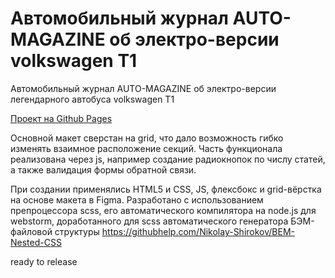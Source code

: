 # Автомобильный журнал AUTO-MAGAZINE об электро-версии volkswagen T1

Автомобильный журнал AUTO-MAGAZINE об электро-версии легендарного автобуса volkswagen T1

<a href="https://fadeevdmy3751.github.io/Auto-Magazine/" target="_blank">Проект на Github Pages</a>

Основной макет сверстан на grid, что дало возможность гибко изменять взаимное расположение секций.
Часть функционала реализована через js, например создание радиокнопок по числу статей, а также валидация формы обратной связи.


При создании применялись HTML5 и CSS, JS, флексбокс и grid-вёрстка на основе макета в Figma.
Разработано с использованием препроцессора scss, его автоматического компилятора на node.js для webstorm,
доработанного для scss автоматического генератора БЭМ-файловой структуры https://githubhelp.com/Nikolay-Shirokov/BEM-Nested-CSS

ready to release
